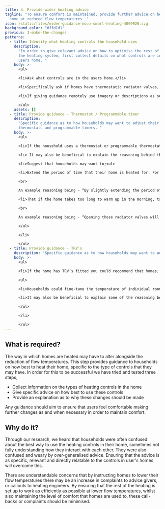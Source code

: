 ```yaml
---
title: 4. Provide wider heating advice
tagline: "To ensure comfort is maintained, provide further advice on heating the
  home at reduced flow temperatures. "
icon: /static/files/wider-guidance-noun-smart-heating-4809920.svg
background_color: "#ffd1d1"
previous: 3-make-the-changes
patterns:
  - title: Identify what heating controls the household uses
    description:
      "In order to give relevant advice on how to optimise the rest of
      the heating system, first collect details on what controls are in the
      users home. "
    body: >-
      <ul>

      <li>Ask what controls are in the users home.</li>

      <li>Specifically ask if homes have thermostatic radiator valves, a programmable timer or thermostat.</li>

      <li>If giving guidance remotely use imagery or descriptions as some users may not be sure what controls they have in the home.</li>

      </ul>
    assets: []
  - title: Provide guidance - Thermostat / Programmable timer
    description:
      "Specific guidance as to how households may want to adjust their
      thermostats and programmable timers. "
    body: >-
      <ul>

      <li>If the household uses a thermostat or programmable thermostat & timer. </li>

      <li> It may also be beneficial to explain the reasoning behind these changes.</li>

      <li>Suggest that households may want to;<ul>

      <li>Extend the period of time that their home is heated for. For example, if their heating switches off at night, try setting the heating to come on a little earlier than usual.<br>

      <br>

      An example reasoning being - “By slightly extending the period of time that your heating is on for you are allowing for a more gradual warm-up time. As your boiler should now be running more efficiently it should not increase your bills.”</li>

      <li>That if the home takes too long to warm up in the morning, try reducing the gap between the daytime and night-time temperature on the thermostat. For example, set it only 2 or 3 degrees lower at night than the day temperature. The same principle could be used when you’re out of the house for the day.<br>

      <br>

      An example reasoning being - “Opening these radiator valves will ensure that your radiators remain on until a comfortable temperature has been reached. It should also ensure that your boiler is running as efficiently as possible, as the water returning to your boiler will be cooler.”</li>

      </ul>

      </li>

      </ul>
  - title: Provide guidance - TRV’s
    description: "Specific guidance as to how households may want to adjust their TRV’s. "
    body: >-
      <ul>

      <li>If the home has TRV’s fitted you could recommend that homes;

      <ul>

      <li>Households could fine-tune the temperature of individual rooms with their radiator valves. As the flow temperature is lower it may be best to heat all the rooms in a home evenly, so it may be beneficial to open all of the radiator valves. If some rooms are feeling a little colder, users could turn up the radiator valve in that room. If other rooms are too warm, they can turn it down.</li>

      <li>It may also be beneficial to explain some of the reasoning behind this, for example. “Opening these radiator valves will ensure that your radiators remain on until a comfortable temperature has been reached. It should also ensure that your boiler is running as efficiently as possible, as the water returning to your boiler will be cooler.”</li>

      </ul>

      </li>

      </ul>
---
```


## What is required?

The way in which homes are heated may have to alter alongside the reduction of flow temperatures. This step provides guidance to households on how best to heat their home, specific to the type of controls that they may have. In order for this to be successful we have tried and tested three steps;

- Collect information on the types of heating controls in the home
- Give specific advice on how best to use these controls
- Provide an explanation as to why these changes should be made

Any guidance should aim to ensure that users feel comfortable making further changes as and when necessary in order to maintain comfort.

## Why do it?

Through our research, we heard that households were often confused about the best way to use the heating controls in their home, sometimes not fully understanding how they interact with each other. They were also confused and weary by over-generalised advice. Ensuring that the advice is as specific, relevant and directly relatable to the controls in user's homes will overcome this.

There are understandable concerns that by instructing homes to lower their flow temperatures there may be an increase in complaints to advice givers, or callouts to heating engineers. By ensuring that the rest of the heating is set up to work as efficiently as possible at lower flow temperatures, whilst also maintaining the level of comfort that homes are used to, these call-backs or complaints should be minimised.
